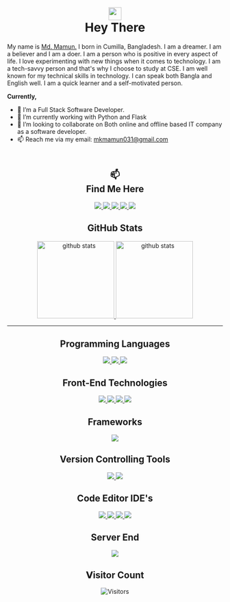 <h1 align="center"> <img src="https://media.giphy.com/media/hvRJCLFzcasrR4ia7z/giphy.gif" width="30px" height="30px"> <br>Hey There</br></h1>

<p align="left">My name is <a href="https://www.facebook.com/mkmamun111/">Md. Mamun.</a> I born in Cumilla, Bangladesh. I am a dreamer. I am a believer and I am a doer. I am a person who is positive in every aspect of life. I love experimenting with new things when it comes to technology. I am a tech-savvy person and that's why I choose to study at CSE. I am well known for my technical skills in technology. I can speak both Bangla and English well. I am a quick learner and a self-motivated person.</p>

<b>Currently,</b>
- 👀 I’m a Full Stack Software Developer.
- 🌱 I’m currently working with Python and Flask
- 💞️ I’m looking to collaborate on Both online and offline based IT company as a software developer.
- 📫 Reach me via my email: mkmamun031@gmail.com

<h2 align="center"><br>📫</br>Find Me Here</h2>
<p align="center">
    <a title="Facebook" href="https://www.facebook.com/mkmamun111/">
        <img src="https://img.shields.io/badge/-Md.%20Mamun-%233b5998?style=flat-square&logo=Facebook&logoColor=ffffff" />
    </a>
    <a title="LinkedIn" href="https://www.linkedin.com/in/mdmamun99/">
        <img src="https://img.shields.io/badge/-Md.%20Mamun-%233b5998?style=flat-square&logo=linkedin&logoColor=ffffff" />
    </a>
    <a title="Instagram" href="https://www.instagram.com/mamun_khan87/">
        <img src="https://img.shields.io/badge/-Md.%20Mamun-%233b5998?style=flat-square&logo=instagram&logoColor=ffffff" />
    </a>
    <a title="Twitter" href="https://twitter.com/MdMamun3523">
        <img src="https://img.shields.io/badge/-Md.%20Mamun-%233b5998?style=flat-square&logo=twitter&logoColor=ffffff" />
    </a>
    <a title="Github" href="https://github.com/MamunKhan71">
        <img src="https://img.shields.io/badge/-Md.%20Mamun-%233b5998?style=flat-square&logo=github&logoColor=ffffff" />
    </a>
</p>
<h2 align="center"> GitHub Stats </h2>
<div align="center">
    <a href="https://github.com/MamunKhan71" >
        <img height="180em" title="github stats" src="https://github-readme-stats.vercel.app/api?username=MamunKhan71&show_icons=true&theme=tokyonight&include_all_commits=true&count_private=true">
        <img height="180em" title="github stats" src="https://github-readme-stats.vercel.app/api/top-langs/?username=MamunKhan71&layout=compact&langs_count=7&theme=tokyonight">
    </a>
</div>
<hr/>

<h2 align="center"> Programming Languages </h2>
<p align="center">
  <a title="Python" href="https://python.org/">
    <img src="https://img.shields.io/badge/python-%23777BB4.svg?&style=flat-square&logo=python&logoColor=white"/>
  </a>
  <a title="C" href="https://devdocs.io/c/">
    <img src="https://img.shields.io/badge/C%20Programming-%23777BB4.svg?&style=flat-square&logo=c-programming&logoColor=white"/>
  </a>                                                                                                               
  <a title="Java" href="https://docs.oracle.com/en/java/">
    <img src="https://img.shields.io/badge/Java-%23777BB4.svg?&style=flat-square&logo=javadoc&logoColor=white"/>
  </a>
</p>

<h2 align="center"> Front-End Technologies </h2>
<p align="center">

<a title="HTML5" href="https://www.w3schools.com/html/default.asp">
  <img src="https://img.shields.io/badge/HTML5%20-%23E34F26.svg?&style=flat-square&logo=html5&logoColor=white"/>
</a>
<a title="CSS3" href="https://www.w3schools.com/css/default.asp">
    <img src="https://img.shields.io/badge/CSS3%20-%231572B6.svg?&style=flat-square&logo=css3&logoColor=white"/>
</a>
<a title="JavaScript" href="https://www.javascript.com/">
    <img src="https://img.shields.io/badge/JavaScript%20-%23323330.svg?&style=flat-square&logo=javascript&logoColor=%23F7DF1E"/>
</a>
<a title="Tailwind" href="https://tailwindcss.com/">
    <img src="https://img.shields.io/badge/tailwindcss-0F172A?&logo=tailwindcss"/>
</a>
</p>

<h2 align="center"> Frameworks </h2>
<p align="center">

<a title="Flask" href="https://flask.palletsprojects.com/en/2.2.x/">
  <img src="https://img.shields.io/badge/Flask-%23777BB4.svg?&style=flat-square&logo=Flask&logoColor=white"/>
</a>
</p>

<h2 align="center"> Version Controlling Tools </h2>
<p align="center">
  <a title="Git" href="https://git-scm.com/">
    <img src="https://img.shields.io/badge/Git%20-%23eb4d29.svg?&style=flat-square&logo=git&logoColor=white"/>
  </a>
  <a title="Github" href="http://github.com/">
    <img src="https://img.shields.io/badge/Github%20-%23F05033.svg?&style=flat-square&logo=github&logoColor=white"/>
  </a>
</p>

<h2 align="center"> Code Editor <span title="Intergrated Development Environment">IDE</span>'s </h2>

<p align="center">
  <a title="Pycharm Professional" href="https://www.jetbrains.com/pycharm/buy/">
    <img src="https://img.shields.io/badge/-pycharm-%23007ACC?style=flat-square&logo=pycharm&logoColor=white" />
  </a>
  <a title="VsCode" href="https://code.visualstudio.com/">
    <img src="https://img.shields.io/badge/-VSCode-%23007ACC?style=flat-square&logo=visual-studio-code&logoColor=white" />
  </a>
  <a title="Sublime Text" href="https://www.sublimetext.com/3">
    <img src="https://img.shields.io/badge/-sublime%20text-%23fa9931?style=flat-square&logo=sublime-text&logoColor=white" />
  </a>
  <a title="Atom" href="https://atom.io/">
    <img src="https://img.shields.io/badge/-Atom-%23fa9931?style=flat-square&logo=atom&logoColor=white" />
  </a>    
</p>

<h2 align="center"> Server End </h2>

<p align="center">
  <a title="Apache Xampp" href="https://www.apachefriends.org/">
    <img src="https://img.shields.io/badge/-Xampp-%23007ACC?style=flat-square&logo=xampp&logoColor=white"/>
  </a>
</p>
<h2 align="center"> 𝗩isitor Count </h2>
<p align="center">
    <img title="Visitors" src="https://visitor-badge.glitch.me/badge?page_id=MamunKhan71" />
</p>
